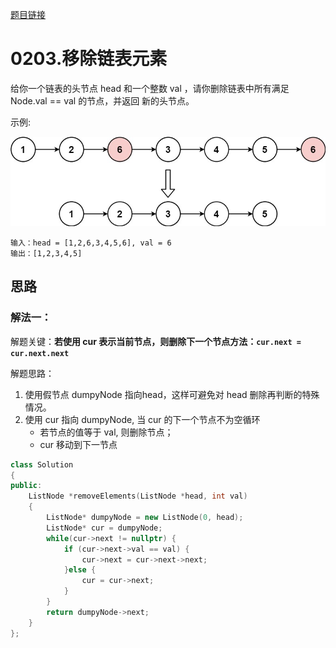 [题目链接](https://leetcode-cn.com/problems/remove-linked-list-elements/)
# 0203.移除链表元素

给你一个链表的头节点 head 和一个整数 val ，请你删除链表中所有满足 Node.val == val 的节点，并返回 新的头节点。

示例:

![20220109211747-2022-01-09-21-17-48](https://raw.githubusercontent.com/ironartisan/picRepo/main/20220109211747-2022-01-09-21-17-48.png)

```
输入：head = [1,2,6,3,4,5,6], val = 6
输出：[1,2,3,4,5]
```


## 思路

### 解法一：

解题关键：**若使用 cur 表示当前节点，则删除下一个节点方法：`cur.next = cur.next.next`**

解题思路：
1. 使用假节点 dumpyNode 指向head，这样可避免对 head 删除再判断的特殊情况。
2. 使用 cur 指向 dumpyNode, 当 cur 的下一个节点不为空循环
   * 若节点的值等于 val, 则删除节点；
   * cur 移动到下一节点


```c++
class Solution
{
public:
    ListNode *removeElements(ListNode *head, int val)
    {
        ListNode* dumpyNode = new ListNode(0, head);
        ListNode* cur = dumpyNode;
        while(cur->next != nullptr) {
            if (cur->next->val == val) {
                cur->next = cur->next->next;
            }else {
                cur = cur->next;
            }
        }
        return dumpyNode->next;
    }
};
```

